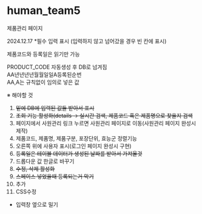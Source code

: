 # human_team5
제품관리 페이지

2024.12.17
*필수 입력 표시
(입력하지 않고 넘어갔을 경우 빈 칸에 표시)

제품코드와 등록일은 읽기만 가능

PRODUCT_CODE 자동생성 후 DB로 넘겨짐<br>
AA년년년년월월일일A등록된순번<br>
AA,A는 규칙없이 임의로 넣은 값


※ 해야할 것
1. <del>밑에 DB에 입력된 값들 받아서 표시</del>
2. <del>조회 기능 활성화(details -> 실시간 검색, 제품코드 혹은 제품명으로 찾을지 검색</del>
3. 페이지에서 사원관리 링크 누르면 사원관리 페이지로 이동(사원관리 페이지 완성시 제작)
4. 제품코드, 제품명, 제품구분, 포장단위, 효능군 정렬기능
5. 오른쪽 위에 사용자 표시(로그인 페이지 완성시 구현)
6. <del>등록일은 테이블 데이터가 생성된 날짜를 받아서 가져올것</del>
7. 드롭다운 값 한글로 바꾸기
8. <del>수정, 삭제 활성화</del>
9. <del>스페이스 넣었을때 등록되는거 막기</del>
10. 추가
11. CSS수정
   - 입력창 옆으로 밀기
